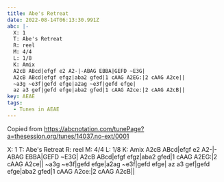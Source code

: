 ```yaml
---
title: Abe's Retreat
date: 2022-08-14T06:13:30.991Z
abc: |-
  X: 1
  T: Abe's Retreat
  R: reel
  M: 4/4
  L: 1/8
  K: Amix
  A2cB ABcd|efgf e2 A2-|-ABAG EBBA|GEFD ~E3G|
  A2cB ABcd|efgf efgz|aba2 gfed|1 cAAG A2EG:|2 cAAG A2ce||
  ~a3g ~e3f|gefd efge|a2ag ~e3f|gefd efge|
  az a3 gef|gefd efge|aba2 gfed|1 cAAG A2ce:|2 cAAG A2cB||
key: AEAE
tags:
  - Tunes in AEAE
---
```

Copied from <https://abcnotation.com/tunePage?a=thesession.org/tunes/14037.no-ext/0001>

X: 1
T: Abe's Retreat
R: reel
M: 4/4
L: 1/8
K: Amix
A2cB ABcd|efgf e2 A2-|-ABAG EBBA|GEFD \~E3G|
A2cB ABcd|efgf efgz|aba2 gfed|1 cAAG A2EG:|2 cAAG A2ce||
\~a3g \~e3f|gefd efge|a2ag \~e3f|gefd efge|
az a3 gef|gefd efge|aba2 gfed|1 cAAG A2ce:|2 cAAG A2cB||